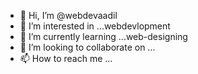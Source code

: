 - 👋 Hi, I’m @webdevaadil
- 👀 I’m interested in ...webdevlopment   
- 🌱 I’m currently learning ...web-designing
- 💞️ I’m looking to collaborate on ...
- 📫 How to reach me ...

<!---
webdevaadil/webdevaadil is a ✨ special ✨ repository because its `README.md` (this file) appears on your GitHub profile.
You can click the Preview link to take a look at your changes.
--->
